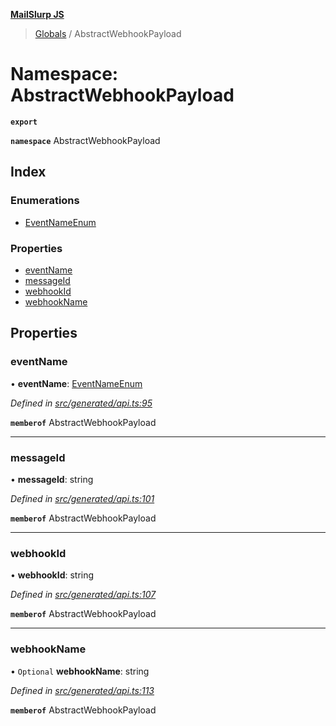 **[MailSlurp JS](../README.md)**

> [Globals](../README.md) / AbstractWebhookPayload

# Namespace: AbstractWebhookPayload

**`export`** 

**`namespace`** AbstractWebhookPayload

## Index

### Enumerations

* [EventNameEnum](../enums/abstractwebhookpayload.eventnameenum.md)

### Properties

* [eventName](abstractwebhookpayload.md#eventname)
* [messageId](abstractwebhookpayload.md#messageid)
* [webhookId](abstractwebhookpayload.md#webhookid)
* [webhookName](abstractwebhookpayload.md#webhookname)

## Properties

### eventName

•  **eventName**: [EventNameEnum](../enums/abstractwebhookpayload.eventnameenum.md)

*Defined in [src/generated/api.ts:95](https://github.com/mailslurp/mailslurp-client/blob/85c640b/src/generated/api.ts#L95)*

**`memberof`** AbstractWebhookPayload

___

### messageId

•  **messageId**: string

*Defined in [src/generated/api.ts:101](https://github.com/mailslurp/mailslurp-client/blob/85c640b/src/generated/api.ts#L101)*

**`memberof`** AbstractWebhookPayload

___

### webhookId

•  **webhookId**: string

*Defined in [src/generated/api.ts:107](https://github.com/mailslurp/mailslurp-client/blob/85c640b/src/generated/api.ts#L107)*

**`memberof`** AbstractWebhookPayload

___

### webhookName

• `Optional` **webhookName**: string

*Defined in [src/generated/api.ts:113](https://github.com/mailslurp/mailslurp-client/blob/85c640b/src/generated/api.ts#L113)*

**`memberof`** AbstractWebhookPayload
